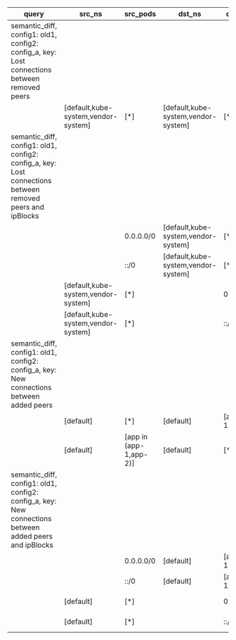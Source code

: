 |query|src_ns|src_pods|dst_ns|dst_pods|connection|
|---|---|---|---|---|---|
|semantic_diff, config1: old1, config2: config_a, key: Lost connections between removed peers||||||
||[default,kube-system,vendor-system]|[*]|[default,kube-system,vendor-system]|[*]|All connections|
|semantic_diff, config1: old1, config2: config_a, key: Lost connections between removed peers and ipBlocks||||||
|||0.0.0.0/0|[default,kube-system,vendor-system]|[*]|All connections|
|||::/0|[default,kube-system,vendor-system]|[*]|All connections|
||[default,kube-system,vendor-system]|[*]||0.0.0.0/0|All connections|
||[default,kube-system,vendor-system]|[*]||::/0|All connections|
|semantic_diff, config1: old1, config2: config_a, key: New connections between added peers||||||
||[default]|[*]|[default]|[app=app-1]|All connections|
||[default]|[app in (app-1,app-2)]|[default]|[*]|All connections|
|semantic_diff, config1: old1, config2: config_a, key: New connections between added peers and ipBlocks||||||
|||0.0.0.0/0|[default]|[app=app-1]|All connections|
|||::/0|[default]|[app=app-1]|All connections|
||[default]|[*]||0.0.0.0/0|All connections|
||[default]|[*]||::/0|All connections|

